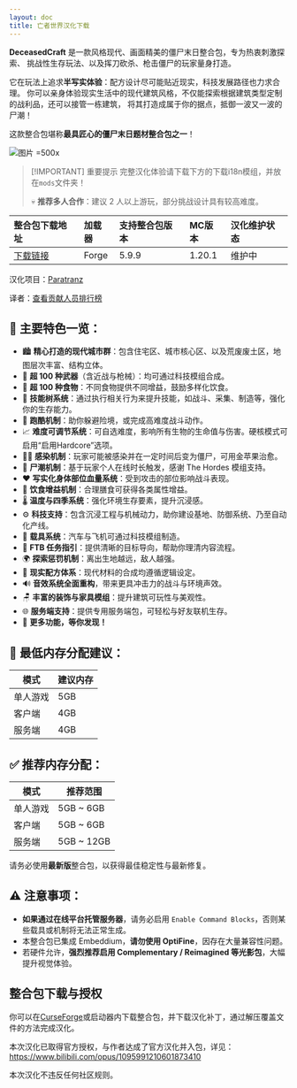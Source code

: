 ```yaml
---
layout: doc
title: 亡者世界汉化下载
---
```


**DeceasedCraft** 是一款风格现代、画面精美的僵尸末日整合包，专为热衷刺激探索、
挑战性生存玩法、以及挥刀砍杀、枪击僵尸的玩家量身打造。

它在玩法上追求**半写实体验**：配方设计尽可能贴近现实，科技发展路径也力求合理。
你可以亲身体验现实生活中的现代建筑风格，不仅能探索根据建筑类型定制的战利品，还可以接管一栋建筑，
将其打造成属于你的据点，抵御一波又一波的尸潮！

这款整合包堪称**最具匠心的僵尸末日题材整合包之一**！

![图片 =500x](https://media.forgecdn.net/attachments/821/22/wasteland_1-min.png)

> [!IMPORTANT] 重要提示
> 完整汉化体验请下载下方的下载i18n模组，并放在`mods`文件夹！
>
> 💀 **推荐多人合作**：建议 2 人以上游玩，部分挑战设计具有较高难度。

<DownloadLinks :methods="[
  { id: 'quark-lanzou', text: '下载汉化', icon: '/imgs/logo/logo_64.png', lanzouLink: 'https://vmhanhuazu.lanzouo.com/s/dece', quarkLink: 'https://pan.quark.cn/s/4f8d739dbaa0' },
  { id: 'curseforge', text: '下载i18n模组', icon: '/imgs/svg/curseforge.svg', link: 'https://www.curseforge.com/api/v1/mods/297404/files/6351071/download' },
  { id: 'github', text: 'Github仓库', icon: '/imgs/svg/github.svg', link: 'https://github.com/VM-Chinese-translate-group/DeceasedCraft-Chinese' },
  { id: 'lazy', text: '懒汉下载', icon: '/imgs/lazydl.png', link: 'https://vmhanhuazu.lanzouo.com/s/dece' }
]" />

| 整合包下载地址                                                          | 加载器 | 支持整合包版本 | MC版本 | 汉化维护状态 |
| :---------------------------------------------------------------------- | :----- | :------------- | :----- | :----------- |
| [下载链接](https://www.curseforge.com/minecraft/modpacks/deceasedcraft) | Forge  | 5.9.9            | 1.20.1 | 维护中       |

汉化项目：[Paratranz](https://paratranz.cn/projects/15705)

译者：[查看贡献人员排行榜](https://paratranz.cn/projects/15705/leaderboard)

## 📌 主要特色一览：

- 🏙️ **精心打造的现代城市群**：包含住宅区、城市核心区、以及荒废废土区，地图层次丰富、结构立体。
- 🔫 **超 100 种武器**（含近战与枪械）：均可通过科技模组合成。
- 🍱 **超 100 种食物**：不同食物提供不同增益，鼓励多样化饮食。
- 🌳 **技能树系统**：通过执行相关行为来提升技能，如战斗、采集、制造等，强化你的生存能力。
- 🧗 **跑酷机制**：助你躲避险境，或完成高难度战斗动作。
- 📈 **难度可调节系统**：可自选难度，影响所有生物的生命值与伤害。硬核模式可启用“启用Hardcore”选项。
- 🧟‍♂️ **感染机制**：玩家可能被感染并在一定时间后变为僵尸，可用金苹果治愈。
- 🌊 **尸潮机制**：基于玩家个人在线时长触发，感谢 The Hordes 模组支持。
- ❤️ **写实化身体部位血量系统**：受到攻击的部位影响战斗表现。
- 🥗 **饮食增益机制**：合理膳食可获得各类属性增益。
- 🌡️ **温度与四季系统**：强化环境生存要素，提升沉浸感。
- ⚙️ **科技支持**：包含沉浸工程与机械动力，助你建设基地、防御系统、乃至自动化产线。
- 🚗 **载具系统**：汽车与飞机可通过科技模组制造。
- 📘 **FTB 任务指引**：提供清晰的目标导向，帮助你理清内容流程。
- 🌍 **探索惩罚机制**：离出生地越远，敌人越强。
- 🧪 **现实配方体系**：现代材料的合成均遵循逻辑设定。
- 🔊 **音效系统全面重构**，带来更具冲击力的战斗与环境声效。
- 🪑 **丰富的装饰与家具模组**：提升建筑可玩性与美观性。
- 🌐 **服务端支持**：提供专用服务端包，可轻松与好友联机生存。
- 🔧 **更多功能，等你发现！**

## 💾 最低内存分配建议：

| 模式     | 建议内存 |
| -------- | -------- |
| 单人游戏 | 5GB      |
| 客户端   | 4GB      |
| 服务端   | 4GB      |

## ✅ 推荐内存分配：

| 模式     | 推荐范围    |
| -------- | ----------- |
| 单人游戏 | 5GB \~ 6GB  |
| 客户端   | 5GB \~ 6GB  |
| 服务端   | 5GB \~ 12GB |

请务必使用**最新版**整合包，以获得最佳稳定性与最新修复。

## ⚠️ 注意事项：

- **如果通过在线平台托管服务器**，请务必启用 `Enable Command Blocks`，否则某些载具或机制将无法正常生成。
- 本整合包已集成 Embeddium，**请勿使用 OptiFine**，因存在大量兼容性问题。
- 若硬件允许，**强烈推荐启用 Complementary / Reimagined 等光影包**，大幅提升视觉体验。

## 整合包下载与授权

你可以在[CurseForge](https://www.curseforge.com/minecraft/modpacks/deceasedcraft)或启动器内下载整合包，并下载汉化补丁，通过解压覆盖文件的方法完成汉化。

本次汉化已取得官方授权，与作者达成了官方汉化并入包，详见：<https://www.bilibili.com/opus/1095991210601873410>

本次汉化不违反任何社区规则。

<DocSupport />
